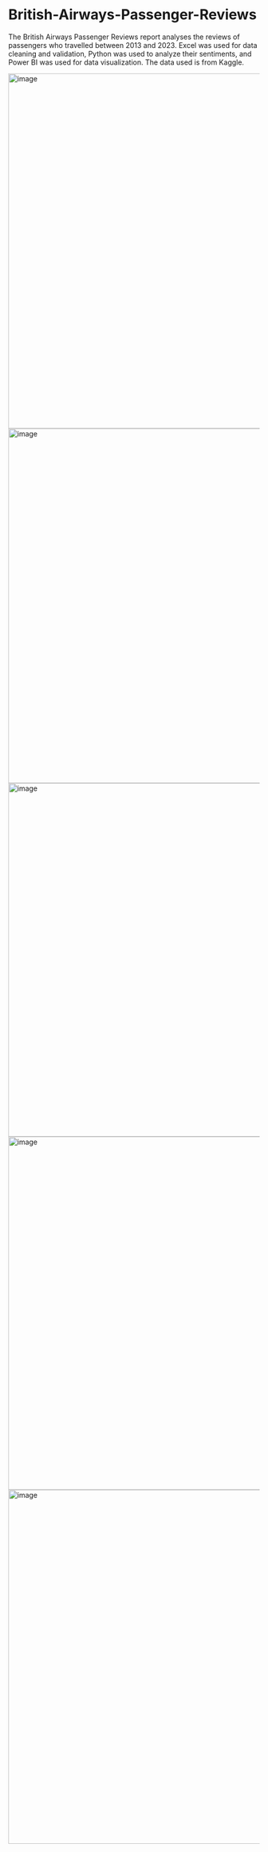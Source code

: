 # British-Airways-Passenger-Reviews 
The British Airways Passenger Reviews report analyses the reviews of passengers who travelled between 2013 and 2023. Excel was used for data cleaning and validation, Python was used to analyze their sentiments, and Power BI was used for data visualization. The data used is from Kaggle.

<img width="712" alt="image" src="https://github.com/user-attachments/assets/7b1f9a4d-bb9c-40cf-971c-c0a9cbc58292">

<img width="711" alt="image" src="https://github.com/user-attachments/assets/f34f1346-f634-4fa4-b321-200eaae37165">

<img width="709" alt="image" src="https://github.com/user-attachments/assets/26144ba5-e046-4dde-a7ea-dc7946995ce9">

<img width="708" alt="image" src="https://github.com/user-attachments/assets/bc649618-992a-432e-8581-a86208baa1ab">

<img width="710" alt="image" src="https://github.com/user-attachments/assets/3d27328f-1d9d-421b-8cb4-92a3d17d0aef">
